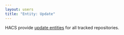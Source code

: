 ```yaml
---
layout: users
title: "Entity: Update"
---
```


HACS provide [update entities](https://www.home-assistant.io/integrations/update/) for all tracked repositories.
